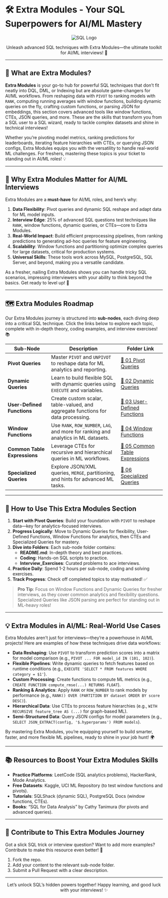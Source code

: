 # 🛠️ Extra Modules - Your SQL Superpowers for AI/ML Mastery

<div align="center">
  <img src="https://img.shields.io/badge/SQL-4479A1?style=for-the-badge&logo=postgresql&logoColor=white" alt="SQL Logo" />
</div>

<p align="center">Unleash advanced SQL techniques with Extra Modules—the ultimate toolkit for AI/ML interviews! 🚀</p>

---

## 🌟 What are Extra Modules?

**Extra Modules** is your go-to hub for powerful SQL techniques that don’t fit neatly into DQL, DML, or Indexing but are absolute game-changers for AI/ML workflows. From reshaping data with `PIVOT` to ranking models with `RANK`, computing running averages with window functions, building dynamic queries on the fly, crafting custom functions, or parsing JSON for embeddings, this section covers advanced tools like window functions, CTEs, JSON queries, and more. These are the skills that transform you from a SQL user to a SQL wizard, ready to tackle complex datasets and shine in technical interviews!

Whether you’re pivoting model metrics, ranking predictions for leaderboards, iterating feature hierarchies with CTEs, or querying JSON configs, Extra Modules equips you with the versatility to handle real-world ML challenges. For freshers, mastering these topics is your ticket to standing out in AI/ML roles! 💡

---

## 🎯 Why Extra Modules Matter for AI/ML Interviews

Extra Modules are a **must-have** for AI/ML roles, and here’s why:

1. **Data Flexibility**: Pivot queries and dynamic SQL reshape and adapt data for ML model inputs.
2. **Interview Edge**: 25% of advanced SQL questions test techniques like `RANK`, window functions, dynamic queries, or CTEs—core to Extra Modules.
3. **Real-World Impact**: Build efficient preprocessing pipelines, from ranking predictions to generating ad-hoc queries for feature engineering.
4. **Scalability**: Window functions and partitioning optimize complex queries for large datasets, critical for production systems.
5. **Universal Skills**: These tools work across MySQL, PostgreSQL, SQL Server, and beyond, making you a versatile candidate.

As a fresher, nailing Extra Modules shows you can handle tricky SQL scenarios, impressing interviewers with your ability to think beyond the basics. Get ready to level up! 🌟

---

## 🗺️ Extra Modules Roadmap

Our Extra Modules journey is structured into **sub-nodes**, each diving deep into a critical SQL technique. Click the links below to explore each topic, complete with in-depth theory, coding examples, and interview exercises! 📚

| Sub-Node | Description | Folder Link |
|----------|-------------|-------------|
| **Pivot Queries** | Master `PIVOT` and `UNPIVOT` to reshape data for ML analytics and reporting. | [📂 01 Pivot Queries](./01%20Pivot%20Queries) |
| **Dynamic Queries** | Learn to build flexible SQL with dynamic queries using `EXECUTE` and variables. | [📂 02 Dynamic Queries](./02%20Dynamic%20Queries) |
| **User-Defined Functions** | Create custom scalar, table-valued, and aggregate functions for data processing. | [📂 03 User-Defined Functions](./03%20User-Defined%20Functions) |
| **Window Functions** | Use `RANK`, `ROW_NUMBER`, `LAG`, and more for ranking and analytics in ML datasets. | [📂 04 Window Functions](./04%20Window%20Functions) |
| **Common Table Expressions** | Leverage CTEs for recursive and hierarchical queries in ML workflows. | [📂 05 Common Table Expressions](./05%20Common%20Table%20Expressions) |
| **Specialized Queries** | Explore JSON/XML queries, `MERGE`, partitioning, and hints for advanced ML tasks. | [📂 06 Specialized Queries](./06%20Specialized%20Queries) |

---

## 🚀 How to Use This Extra Modules Section

1. **Start with Pivot Queries**: Build your foundation with `PIVOT` to reshape data—key for analytics-focused interviews.
2. **Progress Logically**: Move to Dynamic Queries for flexibility, User-Defined Functions, Window Functions for analytics, then CTEs and Specialized Queries for mastery.
3. **Dive into Folders**: Each sub-node folder contains:
   - **README.md**: In-depth theory and best practices.
   - **Coding**: Hands-on SQL scripts to practice.
   - **Interview_Exercises**: Curated problems to ace interviews.
4. **Practice Daily**: Spend 1-2 hours per sub-node, coding and solving exercises.
5. **Track Progress**: Check off completed topics to stay motivated! ✅

> **Pro Tip**: Focus on Window Functions and Dynamic Queries for fresher interviews, as they cover common analytics and flexibility questions. Specialized Queries like JSON parsing are perfect for standing out in ML-heavy roles!

---

## 💡 Extra Modules in AI/ML: Real-World Use Cases

Extra Modules aren’t just for interviews—they’re a powerhouse in AI/ML projects! Here are examples of how these techniques drive data workflows:

- **Data Reshaping**: Use `PIVOT` to transform prediction scores into a matrix for model comparison (e.g., `PIVOT ... FOR model_id IN (101, 102)`).
- **Flexible Pipelines**: Write dynamic queries to fetch features based on runtime conditions (e.g., `EXECUTE 'SELECT * FROM features WHERE category = $1'`).
- **Custom Processing**: Create functions to compute ML metrics (e.g., `CREATE FUNCTION compute_rmse(...) RETURNS FLOAT`).
- **Ranking & Analytics**: Apply `RANK` or `ROW_NUMBER` to rank models by performance (e.g., `RANK() OVER (PARTITION BY dataset ORDER BY score DESC)`).
- **Hierarchical Data**: Use CTEs to process feature hierarchies (e.g., `WITH RECURSIVE feature_tree AS (...)` for graph-based ML).
- **Semi-Structured Data**: Query JSON configs for model parameters (e.g., `SELECT JSON_EXTRACT(config, '$.hyperparams') FROM models`).

By mastering Extra Modules, you’re equipping yourself to build smarter, faster, and more flexible ML pipelines, ready to shine in your job hunt! 🌍

---

## 📚 Resources to Boost Your Extra Modules Skills

- **Practice Platforms**: LeetCode (SQL analytics problems), HackerRank, Mode Analytics.
- **Free Datasets**: Kaggle, UCI ML Repository (to test window functions and pivots).
- **Tutorials**: SQLShack (dynamic SQL), PostgreSQL Docs (window functions, CTEs).
- **Books**: “SQL for Data Analysis” by Cathy Tanimura (for pivots and advanced queries).

---

## 🤝 Contribute to This Extra Modules Journey

Got a slick SQL trick or interview question? Want to add more examples? Contribute to make this resource even better! 🌟
1. Fork the repo.
2. Add your content to the relevant sub-node folder.
3. Submit a Pull Request with a clear description.

---

<div align="center">
  <p>Let’s unlock SQL’s hidden powers together! Happy learning, and good luck with your interviews! ✨</p>
</div>